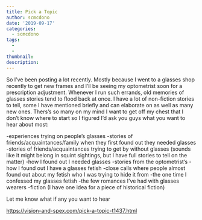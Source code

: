 ```yaml
---
title: Pick a Topic
author: scmcdono
date: '2019-09-17'
categories:
  - scmcdono
tags:
  - 
  - 
thumbnail: 
description: 
---
```


So I’ve been posting a lot recently. Mostly because I went to a glasses shop recently to get new frames and I’ll be seeing my optometrist soon for a prescription adjustment. Whenever I run such errands, old memories of glasses stories tend to flood back at once. I have a lot of non-fiction stories to tell, some I have mentioned briefly and can elaborate on as well as many new ones. Thers’s so many on my mind I want to get off my chest that I don’t know where to start so I figured I’d ask you guys what you want to hear about most: 

-experiences trying on people’s glasses
-stories of friends/acquaintances/family when they first found out they needed glasses
-stories of friends/acquaintances trying to get by without glasses (sounds like it might belong in squint sightings, but I have full stories to tell on the matter) 
-how I found out I needed glasses 
-stories from the optometrist’s 
-how I found out I have a glasses fetish 
-close calls where people almost found out about my fetish who I was trying to hide it from 
-the one time I confessed my glasses fetish
-the few romances I’ve had with glasses wearers 
-fiction (I have one idea for a piece of historical fiction) 

Let me know what if any you want to hear

https://vision-and-spex.com/pick-a-topic-t1437.html
